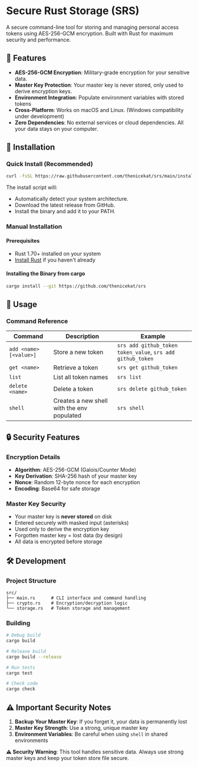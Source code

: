 # Secure Rust Storage (SRS)

A secure command-line tool for storing and managing personal access tokens using AES-256-GCM encryption. Built with Rust for maximum security and performance.

## 🔐 Features

- **AES-256-GCM Encryption**: Military-grade encryption for your sensitive data.
- **Master Key Protection**: Your master key is never stored, only used to derive encryption keys.
- **Environment Integration**: Populate environment variables with stored tokens
- **Cross-Platform**: Works on macOS and Linux. (Windows compatibility under development)
- **Zero Dependencies**: No external services or cloud dependencies. All your data stays on your computer.

## 🚀 Installation

### Quick Install (Recommended)

```bash
curl -fsSL https://raw.githubusercontent.com/thenicekat/srs/main/install.sh | bash
```

The install script will:

- Automatically detect your system architecture.
- Download the latest release from GitHub.
- Install the binary and add it to your PATH.

### Manual Installation

#### Prerequisites

- Rust 1.70+ installed on your system
- [Install Rust](https://rustup.rs/) if you haven't already

#### Installing the Binary from cargo

```bash
cargo install --git https://github.com/thenicekat/srs
```

## 📖 Usage

### Command Reference

| Command                | Description                                | Example                                                    |
| ---------------------- | ------------------------------------------ | ---------------------------------------------------------- |
| `add <name> [<value>]` | Store a new token                          | `srs add github_token token_value`, `srs add github_token` |
| `get <name>`           | Retrieve a token                           | `srs get github_token`                                     |
| `list`                 | List all token names                       | `srs list`                                                 |
| `delete <name>`        | Delete a token                             | `srs delete github_token`                                  |
| `shell`                | Creates a new shell with the env populated | `srs shell`                                                |

## 🔒 Security Features

### Encryption Details

- **Algorithm**: AES-256-GCM (Galois/Counter Mode)
- **Key Derivation**: SHA-256 hash of your master key
- **Nonce**: Random 12-byte nonce for each encryption
- **Encoding**: Base64 for safe storage

### Master Key Security

- Your master key is **never stored** on disk
- Entered securely with masked input (asterisks)
- Used only to derive the encryption key
- Forgotten master key = lost data (by design)
- All data is encrypted before storage

## 🛠️ Development

### Project Structure

```
src/
├── main.rs      # CLI interface and command handling
├── crypto.rs    # Encryption/decryption logic
└── storage.rs   # Token storage and management
```

### Building

```bash
# Debug build
cargo build

# Release build
cargo build --release

# Run tests
cargo test

# Check code
cargo check
```

## ⚠️ Important Security Notes

1. **Backup Your Master Key**: If you forget it, your data is permanently lost
2. **Master Key Strength**: Use a strong, unique master key
3. **Environment Variables**: Be careful when using `shell` in shared environments

**⚠️ Security Warning**: This tool handles sensitive data. Always use strong master keys and keep your token store file secure.

<!--- P.S. This README is AI Generated. -->

